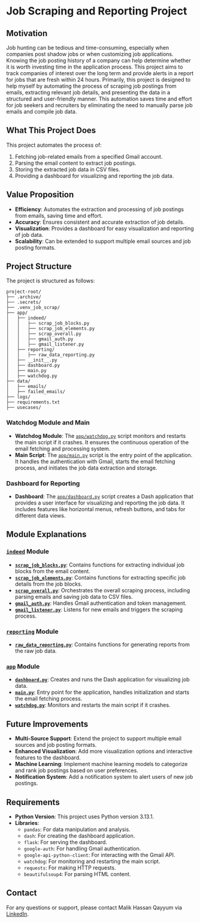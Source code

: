 # Job Scraping and Reporting Project

## Motivation
Job hunting can be tedious and time-consuming, especially when companies post shadow jobs or when customizing job applications. Knowing the job posting history of a company can help determine whether it is worth investing time in the application process. This project aims to track companies of interest over the long term and provide alerts in a report for jobs that are fresh within 24 hours. Primarily, this project is designed to help myself by automating the process of scraping job postings from emails, extracting relevant job details, and presenting the data in a structured and user-friendly manner. This automation saves time and effort for job seekers and recruiters by eliminating the need to manually parse job emails and compile job data.

## What This Project Does
This project automates the process of:
1. Fetching job-related emails from a specified Gmail account.
2. Parsing the email content to extract job postings.
3. Storing the extracted job data in CSV files.
4. Providing a dashboard for visualizing and reporting the job data.

## Value Proposition
- **Efficiency**: Automates the extraction and processing of job postings from emails, saving time and effort.
- **Accuracy**: Ensures consistent and accurate extraction of job details.
- **Visualization**: Provides a dashboard for easy visualization and reporting of job data.
- **Scalability**: Can be extended to support multiple email sources and job posting formats.

## Project Structure
The project is structured as follows:
```
project-root/
├── .archive/
├── .secrets/
├── .venv_job_scrap/
├── app/
│   ├── indeed/
│   │   ├── scrap_job_blocks.py
│   │   ├── scrap_job_elements.py
│   │   ├── scrap_overall.py
│   │   ├── gmail_auth.py
│   │   ├── gmail_listener.py
│   ├── reporting/
│   │   ├── raw_data_reporting.py
│   ├── __init__.py
│   ├── dashboard.py
│   ├── main.py
│   ├── watchdog.py
├── data/
│   ├── emails/
│   ├── failed_emails/
├── logs/
├── requirements.txt
├── usecases/
```

### Watchdog Module and Main
- **Watchdog Module**: The [`app/watchdog.py`](app/watchdog.py) script monitors and restarts the main script if it crashes. It ensures the continuous operation of the email fetching and processing system.
- **Main Script**: The [`app/main.py`](app/main.py) script is the entry point of the application. It handles the authentication with Gmail, starts the email fetching process, and initiates the job data extraction and storage.

### Dashboard for Reporting
- **Dashboard**: The [`app/dashboard.py`](app/dashboard.py) script creates a Dash application that provides a user interface for visualizing and reporting the job data. It includes features like horizontal menus, refresh buttons, and tabs for different data views.

## Module Explanations
### [`indeed`](app/indeed/__init__.py) Module
- **[`scrap_job_blocks.py`](app/indeed/scrap_job_blocks.py)**: Contains functions for extracting individual job blocks from the email content.
- **[`scrap_job_elements.py`](app/indeed/scrap_job_elements.py)**: Contains functions for extracting specific job details from the job blocks.
- **[`scrap_overall.py`](app/indeed/scrap_overall.py)**: Orchestrates the overall scraping process, including parsing emails and saving job data to CSV files.
- **[`gmail_auth.py`](app/indeed/gmail_auth.py)**: Handles Gmail authentication and token management.
- **[`gmail_listener.py`](app/indeed/gmail_listener.py)**: Listens for new emails and triggers the scraping process.

### [`reporting`](app/dashboard.py) Module
- **[`raw_data_reporting.py`](app/reporting/raw_data_reporting.py)**: Contains functions for generating reports from the raw job data.

### [`app`](app) Module
- **[`dashboard.py`](app/dashboard.py)**: Creates and runs the Dash application for visualizing job data.
- **[`main.py`](app/main.py)**: Entry point for the application, handles initialization and starts the email fetching process.
- **[`watchdog.py`](app/watchdog.py)**: Monitors and restarts the main script if it crashes.

## Future Improvements
- **Multi-Source Support**: Extend the project to support multiple email sources and job posting formats.
- **Enhanced Visualization**: Add more visualization options and interactive features to the dashboard.
- **Machine Learning**: Implement machine learning models to categorize and rank job postings based on user preferences.
- **Notification System**: Add a notification system to alert users of new job postings.

## Requirements
- **Python Version**: This project uses Python version 3.13.1.
- **Libraries**:
  - `pandas`: For data manipulation and analysis.
  - `dash`: For creating the dashboard application.
  - `flask`: For serving the dashboard.
  - `google-auth`: For handling Gmail authentication.
  - `google-api-python-client`: For interacting with the Gmail API.
  - `watchdog`: For monitoring and restarting the main script.
  - `requests`: For making HTTP requests.
  - `beautifulsoup4`: For parsing HTML content.

## Contact
For any questions or support, please contact Malik Hassan Qayyum via [LinkedIn](https://www.linkedin.com/in/malik-hassan-qayyum/).